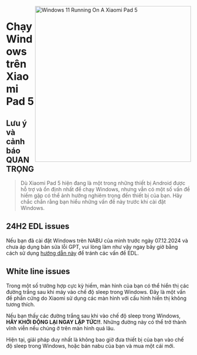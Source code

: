 <img align="right" src="https://raw.githubusercontent.com/erdilS/Port-Windows-11-Xiaomi-Pad-5/main/nabu.png" width="425" alt="Windows 11 Running On A Xiaomi Pad 5">

# Chạy Windows trên Xiaomi Pad 5

## Lưu ý và cảnh báo QUAN TRỌNG
> Dù Xiaomi Pad 5 hiện đang là một trong những thiết bị Android được hỗ trợ và ổn định nhất để chạy Windows, nhưng vẫn có một số vấn đề hiếm gặp có thể ảnh hưởng nghiêm trọng đến thiết bị của bạn. Hãy chắc chắn rằng bạn hiểu những vấn đề này trước khi cài đặt Windows.

## 24H2 EDL issues
Nếu bạn đã cài đặt Windows trên NABU của mình trước ngày 07.12.2024 và chưa áp dụng bản sửa lỗi GPT, vui lòng làm như vậy ngay bây giờ bằng cách sử dụng [hướng dẫn này](fix-gpt-vi.md) để tránh các vấn đề EDL.

## White line issues
Trong một số trường hợp cực kỳ hiếm, màn hình của bạn có thể hiển thị các đường trắng sau khi máy vào chế độ sleep trong Windows. Đây là một vấn đề phần cứng do Xiaomi sử dụng các màn hình với cấu hình hiển thị không tương thích.

Nếu bạn thấy các đường trắng sau khi vào chế độ sleep trong Windows, **HÃY KHỞI ĐỘNG LẠI NGAY LẬP TỨC!!**. Những đường này có thể trở thành vĩnh viễn nếu chúng ở trên màn hình quá lâu.

Hiện tại, giải pháp duy nhất là không bao giờ đưa thiết bị của bạn vào chế độ sleep trong Windows, hoặc bán nabu của bạn và mua một cái mới.
